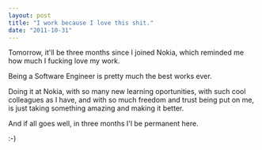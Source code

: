 ```yaml
---
layout: post
title: "I work because I love this shit."
date: "2011-10-31"
---
```


Tomorrow, it'll be three months since I joined Nokia, which reminded me how much I fucking love my work.

Being a Software Engineer is pretty much the best works ever.

Doing it at Nokia, with so many new learning oportunities, with such cool colleagues as I have, and with so much freedom and trust being put on me, is just taking something amazing and making it better.

And if all goes well, in three months I'l be permanent here.

:-)
